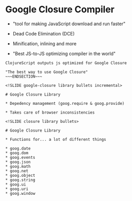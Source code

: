<!SLIDE google-closure compiler bullets incremental>

# Google Closure Compiler

* "tool for making JavaScript download and run faster"

* Dead Code Elimination (DCE)

* Minification, inlining and more

* "Best JS-to-JS optimizing compiler in the world"

~~~SECTION:notes~~~
ClojureScript outputs js optimized for Google Closure

"The best way to use Google Closure"
~~~ENDSECTION~~~

<!SLIDE google-closure library bullets incremental>

# Google Closure Library

* Depedency management (goog.require & goog.provide)

* Takes care of browser inconsistencies

<!SLIDE closure library bullets>

# Google Closure Library

* Functions for... a lot of different things

* goog.date
* goog.dom
* goog.events
* goog.json
* goog.math
* goog.net
* goog.object
* goog.string
* goog.ui
* goog.uri
* goog.window


